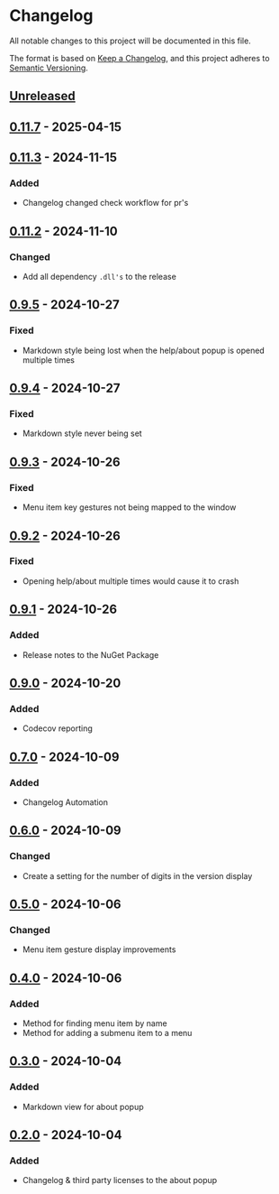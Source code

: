 # Changelog

All notable changes to this project will be documented in this file.

The format is based on [Keep a Changelog](https://keepachangelog.com/en/1.1.0/),
and this project adheres to [Semantic Versioning](https://semver.org/spec/v2.0.0.html).

## [Unreleased]

## [0.11.7] - 2025-04-15

## [0.11.3] - 2024-11-15

### Added

- Changelog changed check workflow for pr's

## [0.11.2] - 2024-11-10

### Changed

- Add all dependency `.dll's` to the release

## [0.9.5] - 2024-10-27

### Fixed

- Markdown style being lost when the help/about popup is opened multiple times

## [0.9.4] - 2024-10-27

### Fixed

- Markdown style never being set

## [0.9.3] - 2024-10-26

### Fixed

- Menu item key gestures not being mapped to the window

## [0.9.2] - 2024-10-26

### Fixed

- Opening help/about multiple times would cause it to crash

## [0.9.1] - 2024-10-26

### Added

- Release notes to the NuGet Package

## [0.9.0] - 2024-10-20

### Added

- Codecov reporting

## [0.7.0] - 2024-10-09

### Added

- Changelog Automation

## [0.6.0] - 2024-10-09

### Changed

- Create a setting for the number of digits in the version display

## [0.5.0] - 2024-10-06

### Changed

- Menu item gesture display improvements

## [0.4.0] - 2024-10-06

### Added

- Method for finding menu item by name
- Method for adding a submenu item to a menu

## [0.3.0] - 2024-10-04

### Added

- Markdown view for about popup

## [0.2.0] - 2024-10-04

### Added

- Changelog & third party licenses to the about popup

[Unreleased]: https://github.com/TJC-Tools/TJC.GUI/compare/v0.11.7...HEAD

[0.11.7]: https://github.com/TJC-Tools/TJC.GUI/compare/v0.11.6...v0.11.7

[0.11.6]: https://github.com/TJC-Tools/TJC.GUI/compare/v0.11.5...v0.11.6

[0.11.5]: https://github.com/TJC-Tools/TJC.GUI/compare/v0.11.4...v0.11.5

[0.11.4]: https://github.com/TJC-Tools/TJC.GUI/compare/v0.11.3...v0.11.4

[0.11.3]: https://github.com/TJC-Tools/TJC.GUI/compare/v0.11.2...v0.11.3

[0.11.2]: https://github.com/TJC-Tools/TJC.GUI/compare/v0.11.1...v0.11.2

[0.11.1]: https://github.com/TJC-Tools/TJC.GUI/compare/v0.11.0...v0.11.1

[0.11.0]: https://github.com/TJC-Tools/TJC.GUI/compare/v0.10.0...v0.11.0

[0.10.0]: https://github.com/TJC-Tools/TJC.GUI/compare/v0.9.6...v0.10.0

[0.9.6]: https://github.com/TJC-Tools/TJC.GUI/compare/v0.9.5...v0.9.6

[0.9.5]: https://github.com/TJC-Tools/TJC.GUI/compare/v0.9.4...v0.9.5

[0.9.4]: https://github.com/TJC-Tools/TJC.GUI/compare/v0.9.3...v0.9.4

[0.9.3]: https://github.com/TJC-Tools/TJC.GUI/compare/v0.9.2...v0.9.3

[0.9.2]: https://github.com/TJC-Tools/TJC.GUI/compare/v0.9.1...v0.9.2

[0.9.1]: https://github.com/TJC-Tools/TJC.GUI/compare/v0.9.0...v0.9.1

[0.9.0]: https://github.com/TJC-Tools/TJC.GUI/compare/v0.8.0...v0.9.0

[0.8.0]: https://github.com/TJC-Tools/TJC.GUI/compare/v0.7.0...v0.8.0

[0.7.0]: https://github.com/TJC-Tools/TJC.GUI/compare/v0.6.0...v0.7.0

[0.6.0]: https://github.com/TJC-Tools/TJC.GUI/compare/v0.5.0...v0.6.0

[0.5.0]: https://github.com/TJC-Tools/TJC.GUI/compare/v0.4.0...v0.5.0

[0.4.0]: https://github.com/TJC-Tools/TJC.GUI/compare/v0.3.0...v0.4.0

[0.3.0]: https://github.com/TJC-Tools/TJC.GUI/compare/v0.2.0...v0.3.0

[0.2.0]: https://github.com/TJC-Tools/TJC.GUI/releases/tag/v0.2.0
